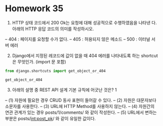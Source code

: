 # Homework 35

1. HTTP 상태 코드에서 200 Ok는 요청에 대해 성공적으로 수행하였음을 나타낸
  다. 아래의 HTTP 응답 코드의 의미를 작성하시오.

– 404 : 페이지를 요청할 수가 없다.
– 405 : 허용되지 않은 메소드
– 500 : 이터널 서버 에러

2. Django에서 지정된 레코드에 값이 없을 때 404 에러를 나타내도록 하는
   shortcut은 무엇인가. (import 문 포함)

```python
from django.shortcuts import get_object_or_404

get_object_or_404

```

3. 아래의 설명 중 REST API 설계 기본 규칙에 어긋난 것은?  1

– (1) 자원에 필요한 경우 CRUD 동사 표현이 들어갈 수 있다.
– (2) 자원은 대문자보다 소문자를 사용한다.
– (3) URL에 HTTP Method를 사용하지 않는다.
– (4) 자원간의 연관 관계가 있는 경우 posts/1/comments/ 와 같이 작성한다.
– (5) URL에서 변하는 부분은 posts/<int:post_pk>/ 와 같이 유일한 값이다.